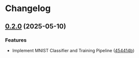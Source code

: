 # Changelog

## [0.2.0](https://github.com/jjjermiah/simple-ml-project/compare/v0.1.0...v0.2.0) (2025-05-10)


### Features

* Implement MNIST Classifier and Training Pipeline ([454414b](https://github.com/jjjermiah/simple-ml-project/commit/454414b3c670c9e90309325304f16226b2e997c7))
